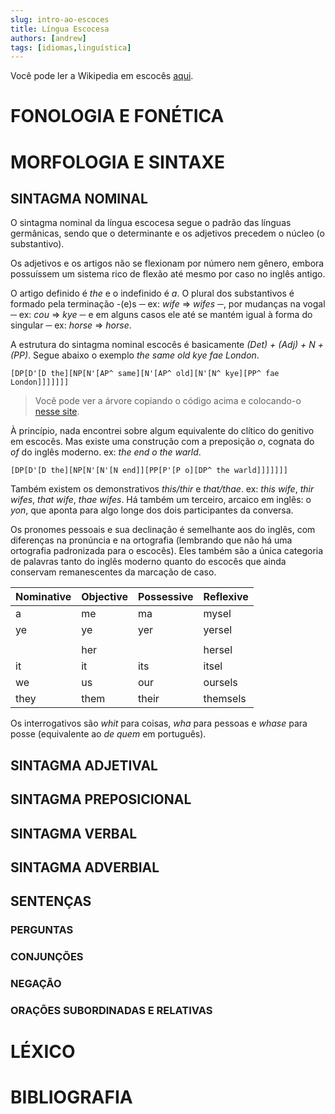 ```yaml
---
slug: intro-ao-escoces
title: Língua Escocesa
authors: [andrew]
tags: [idiomas,linguística]
---
```


Você pode ler a Wikipedia em escocês [aqui](https://sco.wikipedia.org/wiki/Main_Page).

# FONOLOGIA E FONÉTICA
# MORFOLOGIA E SINTAXE
## SINTAGMA NOMINAL
O sintagma nominal da língua escocesa segue o padrão das línguas germânicas, sendo que o determinante e os adjetivos precedem o núcleo (o substantivo). 

Os adjetivos e os artigos não se flexionam por número nem gênero, embora possuíssem um sistema rico de flexão até mesmo por caso no inglês antigo. 

O artigo definido é *the* e o indefinido é *a*. O plural dos substantivos é formado pela terminação -(e)s ─ ex: *wife* => *wifes* ─, por mudanças na vogal ─ ex: *cou* => *kye* ─ e em alguns casos ele até se mantém igual à forma do singular ─ ex: *horse* => *horse*.

A estrutura do sintagma nominal escocês é basicamente *(Det) + (Adj) + N + (PP)*. Segue abaixo o exemplo *the same old kye fae London*.

`[DP[D'[D the][NP[N'[AP^ same][N'[AP^ old][N'[N^ kye][PP^ fae London]]]]]]]`

> Você pode ver a árvore copiando o código acima e colocando-o [nesse site](https://mshang.ca/syntree/).

À princípio, nada encontrei sobre algum equivalente do clítico do genitivo em escocês. Mas existe uma construção com a preposição *o*, cognata do *of* do inglês moderno. ex: *the end o the warld*.

`[DP[D'[D the][NP[N'[N'[N end]][PP[P'[P o][DP^ the warld]]]]]]]`

Também existem os demonstrativos *this/thir* e *that/thae*. ex: *this wife*, *thir wifes*, *that wife*, *thae wifes*. Há também um terceiro, arcaico em inglês: o *yon*, que aponta para algo longe dos dois participantes da conversa.

Os pronomes pessoais e sua declinação é semelhante aos do inglês, com diferenças na pronúncia e na ortografia (lembrando que não há uma ortografia padronizada para o escocês). Eles também são a única categoria de palavras tanto do inglês moderno quanto do escocês que ainda conservam remanescentes da marcação de caso.

| Nominative | Objective | Possessive | Reflexive |
|--- |--- |--- |--- |
| a | me | ma | mysel |
| ye | ye | yer | yersel |
| | | | |
| | her | | hersel |
| it | it | its | itsel |
| we | us | our | oursels |
| they | them | their | themsels |

Os interrogativos são *whit* para coisas, *wha* para pessoas e *whase* para posse (equivalente ao *de quem* em português).

## SINTAGMA ADJETIVAL
## SINTAGMA PREPOSICIONAL
## SINTAGMA VERBAL
## SINTAGMA ADVERBIAL
## SENTENÇAS
### PERGUNTAS
### CONJUNÇÕES
### NEGAÇÃO
### ORAÇÕES SUBORDINADAS E RELATIVAS
# LÉXICO

# BIBLIOGRAFIA